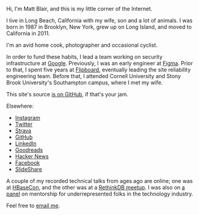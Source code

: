 Hi, I'm Matt Blair, and this is my little corner of the Internet.

I live in Long Beach, California with my wife, son and a lot of animals. I was born in 1987 in Brooklyn, New York, grew up on Long Island, and moved to California in 2011.

I'm an avid home cook, photographer and occasional cyclist.

In order to fund these habits, I lead a team working on security infrastructure at [Google](https://www.google.com). Previously, I was an early engineer at [Figma](https://www.figma.com). Prior to that, I spent five years at [Flipboard](https://flipboard.com), eventually leading the site reliability engineering team. Before that, I attended Cornell University and Stony Brook University's Southampton campus, where I met my wife.

This site's source [is on GitHub](https://github.com/mblair/matthewblair.net), if that's your jam.

Elsewhere:

-	[Instagram](https://instagram.com/m_blair)
-	[Twitter](https://twitter.com/mattyblair)
-	[Strava](https://www.strava.com/athletes/mattyblair)
-	[GitHub](https://github.com/mblair)
-	[LinkedIn](https://www.linkedin.com/in/matthewablair)
-	[Goodreads](https://www.goodreads.com/user/show/5232574-matt-blair)
-	[Hacker News](https://news.ycombinator.com/user?id=mattyb)
-	[Facebook](https://www.facebook.com/matthewblair)
-	[SlideShare](http://www.slideshare.net/matthewblair/slideshows)

A couple of my recorded technical talks from ages ago are online; one was at [HBaseCon](https://vimeo.com/128194533), and the other was at a [RethinkDB meetup](https://www.youtube.com/watch?v=3ScLnROJ-iU). I was also on [a panel](https://figma.splashthat.com/) on mentorship for underrepresented folks in the technology industry.

Feel free to [email me](mailto:me@matthewblair.net).
